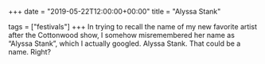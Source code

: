 +++
date = "2019-05-22T12:00:00+00:00"
title = "Alyssa Stank"

tags = ["festivals"]
+++
In trying to recall the name of my new favorite artist after the Cottonwood show, I somehow misremembered her name as “Alyssa Stank”, which I actually googled. Alyssa Stank. That could be a name. Right?
